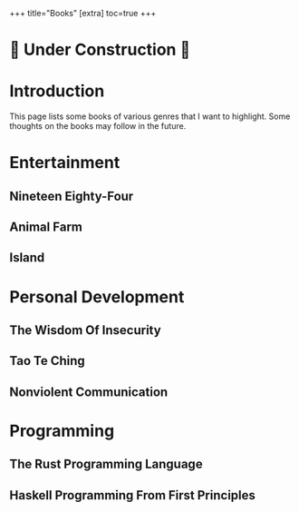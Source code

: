 +++
title="Books"
[extra]
toc=true
+++
 <h1>🚧 Under Construction 🚧</h1>

# Introduction

This page lists some books of various genres that I want to highlight. Some thoughts on the books may follow in the future.

# Entertainment

## Nineteen Eighty-Four

## Animal Farm

## Island

# Personal Development

## The Wisdom Of Insecurity

## Tao Te Ching

## Nonviolent Communication

# Programming 

## The Rust Programming Language

## Haskell Programming From First Principles
